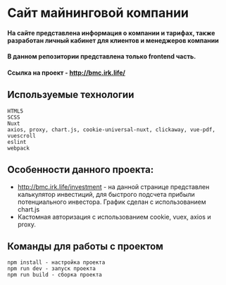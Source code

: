 # Сайт майнинговой компании


#### На сайте представлена информация о компании и тарифах, также разработан личный кабинет для клиентов и менеджеров компании
#### В данном репозитории представлена только frontend часть.
#### Ссылка на проект - http://bmc.irk.life/

## Используемые технологии
```
HTML5
SCSS
Nuxt
axios, proxy, chart.js, cookie-universal-nuxt, clickaway, vue-pdf, vuescroll
eslint
webpack
```
## Особенности данного проекта:
- http://bmc.irk.life/investment - на данной странице представлен калькулятор инвестиций, для быстрого подсчета прибыли потенциального инвестора. График сделан с использованием chart.js
- Кастомная авторизация с использованием cookie, vuex, axios и proxy. 


## Команды для работы с проектом
```
npm install - настройка проекта
npm run dev - запуск проекта
npm run build - сборка проекта
```

